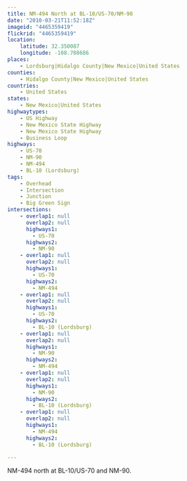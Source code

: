 ```yaml
---
title: NM-494 North at BL-10/US-70/NM-90
date: "2010-03-21T11:52:18Z"
imageid: "4465359419"
flickrid: "4465359419"
location:
    latitude: 32.350087
    longitude: -108.708686
places:
    - Lordsburg|Hidalgo County|New Mexico|United States
counties:
    - Hidalgo County|New Mexico|United States
countries:
    - United States
states:
    - New Mexico|United States
highwaytypes:
    - US Highway
    - New Mexico State Highway
    - New Mexico State Highway
    - Business Loop
highways:
    - US-70
    - NM-90
    - NM-494
    - BL-10 (Lordsburg)
tags:
    - Overhead
    - Intersection
    - Junction
    - Big Green Sign
intersections:
    - overlap1: null
      overlap2: null
      highways1:
        - US-70
      highways2:
        - NM-90
    - overlap1: null
      overlap2: null
      highways1:
        - US-70
      highways2:
        - NM-494
    - overlap1: null
      overlap2: null
      highways1:
        - US-70
      highways2:
        - BL-10 (Lordsburg)
    - overlap1: null
      overlap2: null
      highways1:
        - NM-90
      highways2:
        - NM-494
    - overlap1: null
      overlap2: null
      highways1:
        - NM-90
      highways2:
        - BL-10 (Lordsburg)
    - overlap1: null
      overlap2: null
      highways1:
        - NM-494
      highways2:
        - BL-10 (Lordsburg)

---
```

NM-494 north at BL-10/US-70 and NM-90.